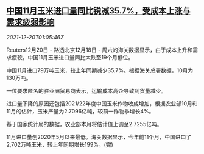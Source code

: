 <!--1639963862000-->
[中国11月玉米进口量同比锐减35.7%，受成本上涨与需求疲弱影响](https://cn.reuters.com/article/china-nov-corn-import-idCNKBS2IZ026)
------

<div><i>2021-12-20T01:05:46Z</i></div><p>Reuters12月20日 - 路透北京12月18日 - 周六的海关数据显示，由于成本上升和需求疲软，中国11月玉米进口量同比大跌至19个月低位。</p><p>中国11月进口79万吨玉米，较上年同期减少35.7%。根据海关总署数据，10月为130万吨。</p><p>一位要求匿名的驻亚洲贸易商表示，运输成本高企导致到货量减少。</p><p>进口量下降的原因还包括2021/22年度中国玉米作物收成增加，根据农业部10月和11月的估计，玉米产量为2.7096亿吨，较前一作物季增长4%。</p><p>基于国家统计局的数据，农业部本月将估计值上调至2.7255亿吨。</p><p>11月进口量创2020年5月以来最低。海关数据显示，今年前11个月，中国进口了2,702万吨玉米，较上年同期增长199%。(完)</p>
